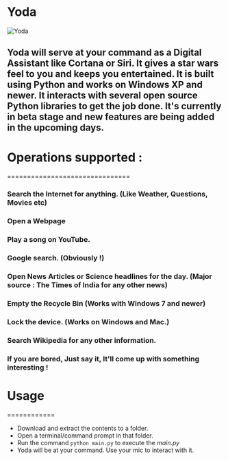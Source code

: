 # Yoda
![Yoda](https://s-media-cache-ak0.pinimg.com/originals/72/4a/96/724a96707ee0099a62544a8849600f8c.jpg)
## Yoda will serve at your command as a Digital Assistant like Cortana or Siri. It gives a star wars feel to you and keeps you entertained. It is built using Python and works on Windows XP and newer. It interacts with several open source Python libraries to get the job done. It's currently in beta stage and new features are being added in the upcoming days.



# Operations supported :
===============================

### Search the Internet for anything. (Like Weather, Questions, Movies etc)

### Open a Webpage

### Play a song on YouTube.

### Google search. (Obviously !)

### Open News Articles or Science headlines for the day. (Major source : The Times of India for any other news)

### Empty the Recycle Bin (Works with Windows 7 and newer)

### Lock the device. (Works on Windows and Mac.)

### Search Wikipedia for any other information.

### If you are bored, Just say it, It'll come up with something interesting !

# Usage
============

+ Download and extract the contents to a folder.
+ Open a terminal/command prompt in that folder.
+ Run the command `python main.py` to execute the *main.py*
+ Yoda will be at your command. Use your mic to interact with it.

